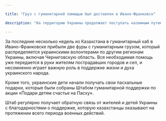 ```yaml
---

title: "Груз с гуманитарной помощью был доставлен в Ивано-Франковск"

description: "На территорию Украины продолжает поступать наземным путем гуманитарная помощь из Казахстана"

---
```


За последние несколько недель из Казахстана в гуманитарный хаб в Ивано-Франковске прибыли две фуры с гуманитарным грузом, который распределяется украинскими волонтерами по другим регионам Украины, включая Черниговскую область. Вся необходимая помощь уже передается в руки жителям пострадавших городов и сел, и несомненно играет важную роль в поддержке жизни и духа украинского народа.

Кроме того, украинские дети начали получать свои пасхальные подарки, которые были собраны Штабом гуманитарной поддержки по акции «Подари детям счастье на Пасху».

Штаб регулярно получает обратную связь от жителей и детей Украины с благодарностями о поддержке, которую казахстанцы оказывают на протяжении всего периода военных действий.
